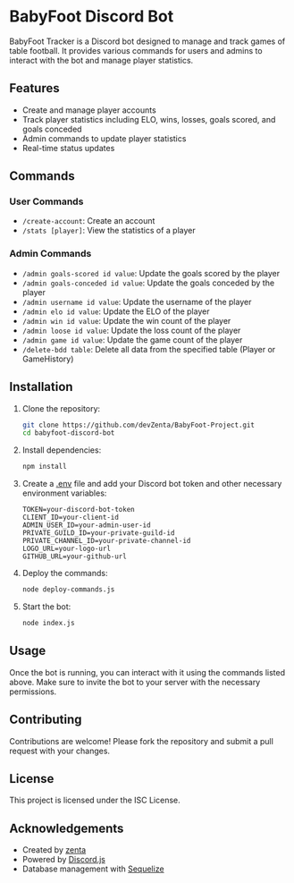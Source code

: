 # BabyFoot Discord Bot

BabyFoot Tracker is a Discord bot designed to manage and track games of table football. It provides various commands for users and admins to interact with the bot and manage player statistics.

## Features

- Create and manage player accounts
- Track player statistics including ELO, wins, losses, goals scored, and goals conceded
- Admin commands to update player statistics
- Real-time status updates

## Commands

### User Commands

- `/create-account`: Create an account
- `/stats [player]`: View the statistics of a player

### Admin Commands

- `/admin goals-scored id value`: Update the goals scored by the player
- `/admin goals-conceded id value`: Update the goals conceded by the player
- `/admin username id value`: Update the username of the player
- `/admin elo id value`: Update the ELO of the player
- `/admin win id value`: Update the win count of the player
- `/admin loose id value`: Update the loss count of the player
- `/admin game id value`: Update the game count of the player
- `/delete-bdd table`: Delete all data from the specified table (Player or GameHistory)

## Installation

1. Clone the repository:
    ```sh
    git clone https://github.com/devZenta/BabyFoot-Project.git
    cd babyfoot-discord-bot
    ```

2. Install dependencies:
    ```sh
    npm install
    ```

3. Create a [.env](https://discordjs.guide/creating-your-bot/#using-dotenv) file and add your Discord bot token and other necessary environment variables:
    ```env
    TOKEN=your-discord-bot-token
    CLIENT_ID=your-client-id
    ADMIN_USER_ID=your-admin-user-id
    PRIVATE_GUILD_ID=your-private-guild-id
    PRIVATE_CHANNEL_ID=your-private-channel-id
    LOGO_URL=your-logo-url
    GITHUB_URL=your-github-url
    ```

4. Deploy the commands:
    ```sh
    node deploy-commands.js
    ```

5. Start the bot:
    ```sh
    node index.js
    ```

## Usage

Once the bot is running, you can interact with it using the commands listed above. Make sure to invite the bot to your server with the necessary permissions.

## Contributing

Contributions are welcome! Please fork the repository and submit a pull request with your changes.

## License

This project is licensed under the ISC License.

## Acknowledgements

- Created by [zenta](https://github.com/devZenta)
- Powered by [Discord.js](https://discord.js.org/)
- Database management with [Sequelize](https://sequelize.org/)
